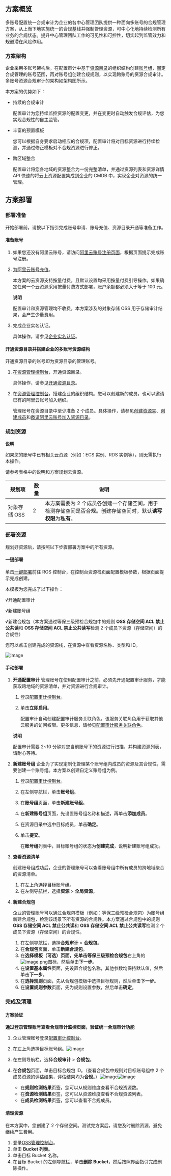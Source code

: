 ## 方案概览

多账号配置统一合规审计为企业的各中心管理团队提供一种面向多账号的合规管理方案，从上而下地实施统一的合规基线并强制管理资源，可中心化地持续检测所有业务的合规状态。提升中心管理团队工作的可见性和可控性，切实起到监管效力和规避潜在风险作用。

### 方案架构

企业采用多账号架构后，在配置审计中基于[资源目录](https://help.aliyun.com/zh/resource-management/resource-directory/product-overview/resource-directory-overview)的组织结构创建[账号组](https://help.aliyun.com/document_detail/211534.html)，圈定合规管理的账号范围，再对账号组创建合规规则，以实现跨账号的资源合规审计。多账号资源合规审计的架构如架构图所示。


本方案的优势如下：

* 持续的合规审计
  
  配置审计为您持续监控资源的配置变更，并在变更时自动触发合规评估，为您实现合规性的自主监管。
* 丰富的预置模板
  
  您可以根据自身要求启动相应的合规项，配置审计将对目标资源进行持续检测，并通过修正模板对不合规资源进行修正。
* 跨区域整合
  
  配置审计将您各地域的资源整合为一份完整清单，并通过资源列表和资源详情 API 快速的将云上资源配置集成到企业的 CMDB 中，实现企业对资源的统一管理。

## 方案部署
### 部署准备


开始部署前，请按以下指引完成账号申请、账号充值、资源目录开通等准备工作。

#### 准备账号

1. 如果您还没有阿里云账号，请访问[阿里云账号注册页面](https://account.aliyun.com/register/qr_register.htm)，根据页面提示完成账号注册。
2. [为阿里云账号充值](https://help.aliyun.com/document_detail/324650.html)。
   
   本方案的云资源支持按量付费，且默认设置均采用按量付费引导操作。如果确定任何一个云资源采用按量付费方式部署，账户余额都必须大于等于 100 元。
   
   **说明** 
   
   配置审计和资源管理均不收费，本方案涉及的对象存储 OSS 用于存储审计结果，会产生少量费用。
3. 完成企业实名认证。
   
   具体操作，请参见[企业实名认证](https://help.aliyun.com/zh/account/user-guide/enterprise-real-name-verification/)。
#### 开通资源目录并搭建企业的多账号资源结构

开通资源目录的账号即为资源目录的管理账号。

1. 在[资源管理控制台](https://resourcemanager.console.aliyun.com/)，开通资源目录。
   
   具体操作，请参见[开通资源目录](https://help.aliyun.com/zh/resource-management/resource-directory/user-guide/enable-a-resource-directory#task-2152699)。
2. 在[资源管理控制台](https://resourcemanager.console.aliyun.com/)，搭建企业的组织结构。您可以创建新的成员，也可以邀请已有的阿里云账号加入组织。
   
   管理账号在资源目录中至少准备 2 个成员。具体操作，请参见[创建资源夹](https://help.aliyun.com/zh/resource-management/resource-directory/user-guide/create-a-folder#task-hjk-vq1-dhb)、[创建成员](https://help.aliyun.com/zh/resource-management/resource-directory/user-guide/create-a-member#task-tzh-bs1-dhb)和[邀请阿里云账号加入资源目录](https://help.aliyun.com/zh/resource-management/resource-directory/user-guide/invite-an-alibaba-cloud-account-to-join-a-resource-directory#task-2039327)。
### 规划资源


**说明** 

如果您的账号中已有相关云资源（例如：ECS 实例、RDS 实例等），则无需执行本操作。

请参考表格中的说明和方案规划云资源。

| **规划项** | 数量 | **说明** |
| --- | --- | --- |
| 对象存储 OSS | 2 | 本方案需要为 2 个成员各创建一个存储空间，用于检测存储空间是否合规。创建存储空间时，默认**读写权限**为**私有**。 |

### 部署资源


规划好资源后，请按照以下步骤部署方案中的所有资源。

#### 一键部署

单击[一键部署](https://ros.console.aliyun.com/region/stacks/create?templateUrl=https://ros-public-templates.oss-cn-hangzhou.aliyuncs.com/service_template/technical-solution/multiple-accounts-support-configuration-auditing.yml&hideStepRow=true&pageTitle=%E4%BC%81%E4%B8%9A%E5%A4%9A%E8%B4%A6%E5%8F%B7%E9%85%8D%E7%BD%AE%E7%BB%9F%E4%B8%80%E5%90%88%E8%A7%84%E5%AE%A1%E8%AE%A1&disableRollback=false&isSimplified=true&dion=true&productNavBar=disabled)前往 ROS 控制台，在控制台资源栈页面配置模板参数，根据页面提示完成创建。

本模板为您完成了以下操作：

√开通配置审计

√新建账号组

√新建合规包（本方案通过等保三级预检合规包中的规则 **OSS 存储空间 ACL 禁止公共读**和 **OSS 存储空间 ACL 禁止公共读写**检测 2 个成员下资源（存储空间）的合规性）

您可以点击创建完成的资源栈，在资源中查看资源名称、类型和 ID。

![image](https://help-static-aliyun-doc.aliyuncs.com/assets/img/zh-CN/5220940171/p779691.png)

#### 手动部署

1. **开通配置审计**
   管理账号在使用配置审计之前，必须先开通配置审计服务，才能获取跨地域的资源清单，并对资源进行合规审计。
   
   1. 登录[配置审计控制台](https://config.console.aliyun.com)。
   2. 单击**立即启用**。
      
      配置审计自动创建配置审计服务关联角色，该服务关联角色用于获取其他云服务的访问权限。更多信息，请参见[配置审计服务关联角色](https://help.aliyun.com/document_detail/162994.html)。
   
   **说明** 
   
   配置审计需要 2~10 分钟对您当前账号下的资源进行扫描，并构建资源列表，请耐心等待。

2. **新建账号组**
   企业为了实现定制化管理某个账号组内成员的资源及其合规性，需要创建一个账号组。本方案以创建自定义账号组为例。
   
   1. 登录[配置审计控制台](https://config.console.aliyun.com)。
   2. 在左侧导航栏，单击**账号组**。
   3. 在**账号组**页面，单击**新建账号组**。
   4. 在**新建账号组**页面，先设置账号组名称和描述，再单击**添加成员**。
   5. 在资源目录中选中目标成员，单击**确定**。
   6. 单击**提交**。
      
      在**账号组**列表中，目标账号组的状态为**创建完成**，说明新建账号组成功。
3. **查看资源清单**
   
   创建账号组成功后，企业的管理账号可以查看账号组中所有成员的跨地域聚合的资源清单。
   
   1. 在左上角选择目标账号组。
   2. 在左侧导航栏，选择**资源** > **全局资源**。
4. **新建合规包**
   
   企业的管理账号可以通过合规包模板（例如：等保三级预检合规包）为账号组新建合规包，检测该场景下所有资源的合规性。本方案通过合规包中的规则 **OSS 存储空间 ACL 禁止公共读**和 **OSS 存储空间 ACL 禁止公共读写**检测 2 个成员下资源（存储空间）的合规性。
   
   1. 在左侧导航栏，选择**合规审计** > **合规包**。
   2. 在**合规包**页面，单击**新建合规包**。
   3. 在**选择模板（可选）**页面，先单击**等保三级预检合规包**右上角的![image.png](https://help-static-aliyun-doc.aliyuncs.com/assets/img/zh-CN/3016358861/p689766.png)图标，然后单击**下一步**。
   4. 在**设置基本属性**页面，先设置合规包名称，其他参数均保持默认值，然后单击**下一步**。
   5. 在**选择规则**页面，先从合规包模板中选择目标规则，然后单击**下一步**。
   6. 在**设置规则参数**页面，先为规则设置参数，然后单击**确定**。
### 完成及清理


#### 方案验证

**通过登录管理账号查看合规审计监控页面，验证统一合规审计功能**

1. 企业管理账号登录[配置审计控制台](https://config.console.aliyun.com/)。
2. 在左上角选择目标账号组。![image](https://help-static-aliyun-doc.aliyuncs.com/assets/img/zh-CN/6325409271/p859670.png)
3. 在左侧导航栏，选择**合规审计** > **合规包**。
4. 在**合规包**页面，单击目标合规包 ID。（查看合规包中规则对目标账号组中 2 个成员资源的评估结果，评估结果均为**合规**。）![image](https://help-static-aliyun-doc.aliyuncs.com/assets/img/zh-CN/6325409271/p859673.png)![image](https://help-static-aliyun-doc.aliyuncs.com/assets/img/zh-CN/6325409271/p859674.png)
   
   * 在**规则检测结果**页签，您可以从规则维度查看不合规资源数。
   * 在**资源检测结果**页签，您可以从资源维度查看不合规资源列表。
   * 在**成员检测结果**页签，您可以查看不合规成员。
#### 清理资源

在本方案中，您创建了 2 个存储空间。测试完方案后，请您及时删除资源，避免继续产生费用。

1. 登录[OSS管理控制台](https://oss.console.aliyun.com/)。
2. 单击 **Bucket 列表**。
3. 单击目标 Bucket 名称。
4. 在目标 Bucket 的左侧导航栏，单击**删除 Bucket**，然后按照界面指引完成删除操作。
